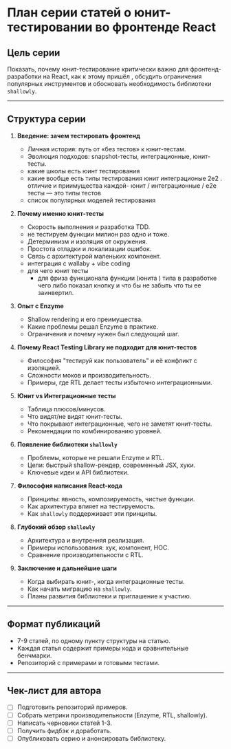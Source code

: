 # План серии статей о юнит-тестировании во фронтенде React

## Цель серии
Показать, почему юнит-тестирование критически важно для фронтенд-разработки на React, как к этому пришёл , обсудить ограничения популярных инструментов и обосновать необходимость библиотеки `shallowly`.

---

## Структура серии

1. **Введение: зачем тестировать фронтенд**
   * Личная история: путь от «без тестов» к юнит-тестам.
   * Эволюция подходов: snapshot-тесты, интеграционные, юнит-тесты.
   * какие школы есть юинт тестирования
   * какие вообще есть типы тестирования юнит интеграционые 2e2 . отличие и приимущества каждой- юнит / интеграционные / e2e тесты — это типы тестов
   * список популярных моделей тестирования

2. **Почему именно юнит-тесты**
   * Скорость выполнения и разработка TDD.
   * не тестируем функции милион раз одно и тоже.
   * Детерминизм и изоляция от окружения.
   * Простота отладки и локализации ошибок.
   * Связь с архитектурой маленьких компонент.
   * интеграция с wallaby + vibe coding
   * для чего юнит тесты
      - для фриза функционала функции (юнита ) типа в разработке чего либо показал кнопку и что бы не забыть что ты ее заинвертил.   

3. **Опыт с Enzyme**
   * Shallow rendering и его преимущества.
   * Какие проблемы решал Enzyme в практике.
   * Ограничения и почему нужен был следующий шаг.

4. **Почему React Testing Library не подходит для юнит-тестов**
   * Философия "тестируй как пользователь" и её конфликт с изоляцией.
   * Сложности моков и производительность.
   * Примеры, где RTL делает тесты избыточно интеграционными.

5. **Юнит vs Интеграционные тесты**
   * Таблица плюсов/минусов.
   * Что видят/не видят юнит-тесты.
   * Что покрывают интеграционные, чего не заметят юнит-тесты.
   * Рекомендации по комбинированию уровней.

6. **Появление библиотеки `shallowly`**
   * Проблемы, которые не решали Enzyme и RTL.
   * Цели: быстрый shallow-рендер, современный JSX, хуки.
   * Ключевые идеи и API библиотеки.

7. **Философия написания React-кода**
   * Принципы: явность, композируемость, чистые функции.
   * Как архитектура влияет на тестируемость.
   * Как `shallowly` поддерживает эти принципы.

8. **Глубокий обзор `shallowly`**
   * Архитектура и внутренняя реализация.
   * Примеры использования: хук, компонент, HOC.
   * Сравнение производительности с RTL.

9. **Заключение и дальнейшие шаги**
   * Когда выбирать юнит-, когда интеграционные тесты.
   * Как начать миграцию на `shallowly`.
   * Планы развития библиотеки и приглашение к участию.

---

## Формат публикаций
* 7-9 статей, по одному пункту структуры на статью.
* Каждая статья содержит примеры кода и сравнительные бенчмарки.
* Репозиторий с примерами и готовыми тестами.

---

## Чек-лист для автора
- [ ] Подготовить репозиторий примеров.
- [ ] Собрать метрики производительности (Enzyme, RTL, shallowly).
- [ ] Написать черновики статей 1-3.
- [ ] Получить фидбэк и доработать.
- [ ] Опубликовать серию и анонсировать библиотеку.
